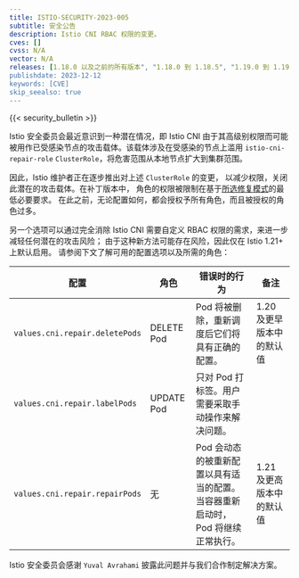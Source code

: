 ```yaml
---
title: ISTIO-SECURITY-2023-005
subtitle: 安全公告
description: Istio CNI RBAC 权限的变更。
cves: []
cvss: N/A
vector: N/A
releases: [1.18.0 以及之前的所有版本", "1.18.0 到 1.18.5", "1.19.0 到 1.19.4", "1.20.0"]
publishdate: 2023-12-12
keywords: [CVE]
skip_seealso: true
---
```


{{< security_bulletin >}}

Istio 安全委员会最近意识到一种潜在情况，即 Istio CNI
由于其高级别权限而可能被用作已受感染节点的攻击载体。该载体涉及在受感染的节点上滥用
`istio-cni-repair-role` `ClusterRole`，将危害范围从本地节点扩大到集群范围。

因此，Istio 维护者正在逐步推出对上述 `ClusterRole` 的变更，
以减少权限，关闭此潜在的攻击载体。在补丁版本中，
角色的权限被限制在基于[所选修复模式](/zh/docs/setup/additional-setup/cni/#race-condition--mitigation)的最低必要要求。
在此之前，无论配置如何，都会授权予所有角色，而且被授权的角色过多。

另一个选项可以通过完全消除 Istio CNI 需要自定义 RBAC 权限的需求，来进一步减轻任何潜在的攻击风险；
由于这种新方法可能存在风险，因此仅在 Istio 1.21+ 上默认启用。 请参阅下文了解可用的配置选项以及所需的角色：

| 配置                             | 角色         | 错误时的行为                                      | 备注              |
|--------------------------------|------------|---------------------------------------------|-----------------|
| `values.cni.repair.deletePods` | DELETE Pod | Pod 将被删除，重新调度后它们将具有正确的配置。                   | 1.20 及更早版本中的默认值 |
| `values.cni.repair.labelPods`  | UPDATE Pod | 只对 Pod 打标签。用户需要采取手动操作来解决问题。                    |                 |
| `values.cni.repair.repairPods` | 无          | Pod 会动态的被重新配置以具有适当的配置。当容器重新启动时，Pod 将继续正常执行。 | 1.21 及更高版本中的默认值 |

Istio 安全委员会感谢 `Yuval Avrahami` 披露此问题并与我们合作制定解决方案。
